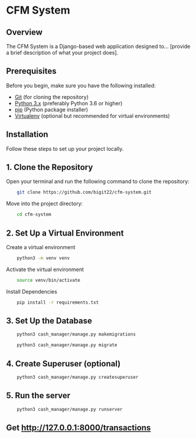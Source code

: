 # CFM System

## Overview

The CFM System is a Django-based web application designed to... [provide a brief description of what your project does].

## Prerequisites

Before you begin, make sure you have the following installed:

- [Git](https://git-scm.com/) (for cloning the repository)
- [Python 3.x](https://www.python.org/downloads/) (preferably Python 3.6 or higher)
- [pip](https://pip.pypa.io/en/stable/) (Python package installer)
- [Virtualenv](https://virtualenv.pypa.io/en/latest/) (optional but recommended for virtual environments)

## Installation

Follow these steps to set up your project locally.

## 1. Clone the Repository

Open your terminal and run the following command to clone the repository:

```bash
    git clone https://github.com/bigit22/cfm-system.git
```
Move into the project directory:

```bash
    cd cfm-system
```

## 2. Set Up a Virtual Environment

Create a virtual environment
```bash
    python3 -m venv venv
```

Activate the virtual environment

```bash
    source venv/bin/activate
```

Install Dependencies

```bash
    pip install -r requirements.txt
```

## 3. Set Up the Database

```bash
    python3 cash_manager/manage.py makemigrations
```

```bash
    python3 cash_manager/manage.py migrate
```

## 4. Create Superuser (optional)

```bash
    python3 cash_manager/manage.py createsuperuser
```

## 5. Run the server

```bash
    python3 cash_manager/manage.py runserver
```

## Get http://127.0.0.1:8000/transactions
